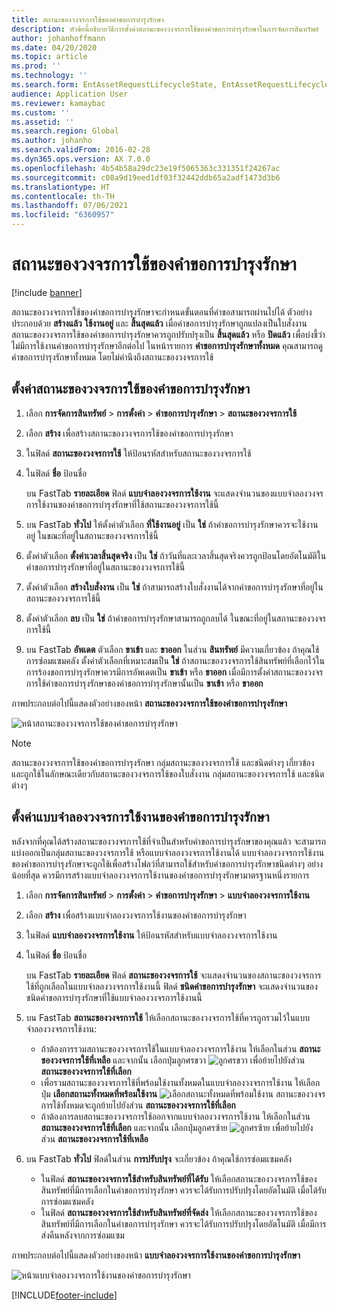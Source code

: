 ```yaml
---
title: สถานะของวงจรการใช้ของคำขอการบำรุงรักษา
description: หัวข้อนี้อธิบายวิธีการตั้งค่าสถานะของวงจรการใช้ของคำขอการบำรุงรักษาในการจัดการสินทรัพย์
author: johanhoffmann
ms.date: 04/20/2020
ms.topic: article
ms.prod: ''
ms.technology: ''
ms.search.form: EntAssetRequestLifecycleState, EntAssetRequestLifecycleModel
audience: Application User
ms.reviewer: kamaybac
ms.custom: ''
ms.assetid: ''
ms.search.region: Global
ms.author: johanho
ms.search.validFrom: 2016-02-28
ms.dyn365.ops.version: AX 7.0.0
ms.openlocfilehash: 4b54b58a29dc23e19f5065363c331351f24267ac
ms.sourcegitcommit: c08a9d19eed1df03f32442ddb65a2adf1473d3b6
ms.translationtype: HT
ms.contentlocale: th-TH
ms.lasthandoff: 07/06/2021
ms.locfileid: "6360957"
---
```

# <a name="maintenance-request-lifecycle-states"></a>สถานะของวงจรการใช้ของคำขอการบำรุงรักษา

[!include [banner](../../includes/banner.md)]

 


สถานะของวงจรการใช้ของคำขอการบำรุงรักษาจะกำหนดขั้นตอนที่คำขอสามารถผ่านไปได้ ตัวอย่างประกอบด้วย **สร้างแล้ว** **ใช้งานอยู่** และ **สิ้นสุดแล้ว** เมื่อคำขอการบำรุงรักษาถูกแปลงเป็นใบสั่งงาน สถานะของวงจรการใช้ของคำขอการบำรุงรักษาควรถูกปรับปรุงเป็น **สิ้นสุดแล้ว** หรือ **ปิดแล้ว** เพื่อบ่งชี้ว่าไม่มีการใช้งานคำขอการบำรุงรักษาอีกต่อไป ในหน้ารายการ **คำขอการบำรุงรักษาทั้งหมด** คุณสามารถดูคำขอการบำรุงรักษาทั้งหมด โดยไม่คำนึงถึงสถานะของวงจรการใช้

## <a name="set-up-maintenance-request-lifecycle-states"></a>ตั้งค่าสถานะของวงจรการใช้ของคำขอการบำรุงรักษา

1. เลือก **การจัดการสินทรัพย์** \> **การตั้งค่า** \> **คำขอการบำรุงรักษา** \> **สถานะของวงจรการใช้**
2. เลือก **สร้าง** เพื่อสร้างสถานะของวงจรการใช้ของคำขอการบำรุงรักษา
3. ในฟิลด์ **สถานะของวงจรการใช้** ให้ป้อนรหัสสำหรับสถานะของวงจรการใช้
4. ในฟิลด์ **ชื่อ** ป้อนชื่อ

    บน FastTab **รายละเอียด** ฟิลด์ **แบบจำลองวงจรการใช้งาน** จะแสดงจำนวนของแบบจำลองวงจรการใช้งานของคำขอการบำรุงรักษาที่ใช้สถานะของวงจรการใช้นี้

5. บน FastTab **ทั่วไป** ให้ตั้งค่าตัวเลือก **ที่ใช้งานอยู่** เป็น **ใช่** ถ้าคำขอการบำรุงรักษาควรจะใช้งานอยู่ ในขณะที่อยู่ในสถานะของวงจรการใช้นี้
6. ตั้งค่าตัวเลือก **ตั้งค่าเวลาสิ้นสุดจริง** เป็น **ใช่** ถ้าวันที่และเวลาสิ้นสุดจริงควรถูกป้อนโดยอัตโนมัติในคำขอการบำรุงรักษาที่อยู่ในสถานะของวงจรการใช้นี้
7. ตั้งค่าตัวเลือก **สร้างใบสั่งงาน** เป็น **ใช่** ถ้าสามารถสร้างใบสั่งงานได้จากคำขอการบำรุงรักษาที่อยู่ในสถานะของวงจรการใช้นี้
8. ตั้งค่าตัวเลือก **ลบ** เป็น **ใช่** ถ้าคำขอการบำรุงรักษาสามารถถูกลบได้ ในขณะที่อยู่ในสถานะของวงจรการใช้นี้
9. บน FastTab **อัพเดต** ตัวเลือก **ขาเข้า** และ **ขาออก** ในส่วน **สินทรัพย์** มีความเกี่ยวข้อง ถ้าคุณใช้การซ่อมแซมคลัง ตั้งค่าตัวเลือกที่เหมาะสมเป็น **ใช่** ถ้าสถานะของวงจรการใช้สินทรัพย์ที่เลือกไว้ในการร้องขอการบำรุงรักษาควรมีการอัพเดตเป็น **ขาเข้า** หรือ **ขาออก** เมื่อมีการตั้งค่าสถานะของวงจรการใช้คำขอการบำรุงรักษาของคำขอการบำรุงรักษานั้นเป็น **ขาเข้า** หรือ **ขาออก**

ภาพประกอบต่อไปนี้แสดงตัวอย่างของหน้า **สถานะของวงจรการใช้ของคำขอการบำรุงรักษา**

![หน้าสถานะของวงจรการใช้ของคำขอการบำรุงรักษา](media/02-setup-for-requests.png)

> [!NOTE]
> สถานะของวงจรการใช้ของคำขอการบำรุงรักษา กลุ่มสถานะของวงจรการใช้ และชนิดต่างๆ เกี่ยวข้องและถูกใช้ในลักษณะเดียวกับสถานะของวงจรการใช้ของใบสั่งงาน กลุ่มสถานะของวงจรการใช้ และชนิดต่างๆ 

## <a name="set-up-maintenance-request-lifecycle-models"></a>ตั้งค่าแบบจำลองวงจรการใช้งานของคำขอการบำรุงรักษา

หลังจากที่คุณได้สร้างสถานะของวงจรการใช้ที่จำเป็นสำหรับคำขอการบำรุงรักษาของคุณแล้ว จะสามารถแบ่งออกเป็นกลุ่มสถานะของวงจรการใช้ หรือแบบจำลองวงจรการใช้งานได้ แบบจำลองวงจรการใช้งานของคำขอการบำรุงรักษาจะถูกใช้เพื่อสร้างโฟลว์ที่สามารถใช้สำหรับคำขอการบำรุงรักษาชนิดต่างๆ อย่างน้อยที่สุด ควรมีการสร้างแบบจำลองวงจรการใช้งานของคำขอการบำรุงรักษามาตรฐานหนึ่งรายการ

1. เลือก **การจัดการสินทรัพย์** \> **การตั้งค่า** \> **คำขอการบำรุงรักษา** \> **แบบจำลองวงจรการใช้งาน**
2. เลือก **สร้าง** เพื่อสร้างแบบจำลองวงจรการใช้งานของคำขอการบำรุงรักษา
3. ในฟิลด์ **แบบจำลองวงจรการใช้งาน** ให้ป้อนรหัสสำหรับแบบจำลองวงจรการใช้งาน
4. ในฟิลด์ **ชื่อ** ป้อนชื่อ

    บน FastTab **รายละเอียด** ฟิลด์ **สถานะของวงจรการใช้** จะแสดงจำนวนของสถานะของวงจรการใช้ที่ถูกเลือกในแบบจำลองวงจรการใช้งานนี้ ฟิลด์ **ชนิดคำขอการบำรุงรักษา** จะแสดงจำนวนของชนิดคำขอการบำรุงรักษาที่ใช้แบบจำลองวงจรการใช้งานนี้

5. บน FastTab **สถานะของวงจรการใช้** ให้เลือกสถานะของวงจรการใช้ที่ควรถูกรวมไว้ในแบบจำลองวงจรการใช้งาน:

    - ถ้าต้องการรวมสถานะของวงจรการใช้ในแบบจำลองวงจรการใช้งาน ให้เลือกในส่วน **สถานะของวงจรการใช้ที่เหลือ** และจากนั้น เลือกปุ่มลูกศรขวา ![ลูกศรขวา](media/03-setup-for-requests.png) เพื่อย้ายไปยังส่วน **สถานะของวงจรการใช้ที่เลือก**
    - เพื่อรวมสถานะของวงจรการใช้ที่พร้อมใช้งานทั้งหมดในแบบจำลองวงจรการใช้งาน ให้เลือกปุ่ม **เลือกสถานะทั้งหมดที่พร้อมใช้งาน** ![เลือกสถานะทั้งหมดที่พร้อมใช้งาน](media/04-setup-for-requests.png) สถานะของวงจรการใช้ทั้งหมดจะถูกย้ายไปยังส่วน **สถานะของวงจรการใช้ที่เลือก**
    - ถ้าต้องการลบสถานะของวงจรการใช้ออกจากแบบจำลองวงจรการใช้งาน ให้เลือกในส่วน **สถานะของวงจรการใช้ที่เลือก** และจากนั้น เลือกปุ่มลูกศรซ้าย ![ลูกศรซ้าย](media/05-setup-for-requests.png) เพื่อย้ายไปยังส่วน **สถานะของวงจรการใช้ที่เหลือ**

6. บน FastTab **ทั่วไป** ฟิลด์ในส่วน **การปรับปรุง** จะเกี่ยวข้อง ถ้าคุณใช้การซ่อมแซมคลัง

    - ในฟิลด์ **สถานะของวงจรการใช้สำหรับสินทรัพย์ที่ได้รับ** ให้เลือกสถานะของวงจรการใช้ของสินทรัพย์ที่มีการเลือกในคำขอการบำรุงรักษา ควรจะได้รับการปรับปรุงโดยอัตโนมัติ เมื่อได้รับการซ่อมแซมคลัง
    - ในฟิลด์ **สถานะของวงจรการใช้สำหรับสินทรัพย์ที่จัดส่ง** ให้เลือกสถานะของวงจรการใช้ของสินทรัพย์ที่มีการเลือกในคำขอการบำรุงรักษา ควรจะได้รับการปรับปรุงโดยอัตโนมัติ เมื่อมีการส่งคืนหลังจากการซ่อมแซม

ภาพประกอบต่อไปนี้แสดงตัวอย่างของหน้า **แบบจำลองวงจรการใช้งานของคำขอการบำรุงรักษา**

![หน้าแบบจำลองวงจรการใช้งานของคำขอการบำรุงรักษา](media/06-setup-for-requests.png)


[!INCLUDE[footer-include](../../../includes/footer-banner.md)]